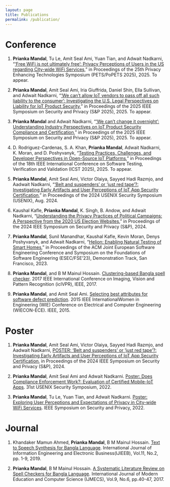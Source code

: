 ```yaml
---
layout: page
title: Publications
permalink: /publication/
---
```


# Conference

1. **Prianka Mandal**, Tu Le, Amit Seal Ami, Yuan Tian, and Adwait Nadkarni, “[‘Free WiFi is not ultimately free’: Privacy Perceptions of Users in the US regarding City-wide WiFi Services,]()” in Proceedings of the 25th Privacy Enhancing Technologies Symposium (PETS/PoPETS 2025), 2025. To appear.

2. **Prianka Mandal**, Amit Seal Ami, Iria Giuffrida, Daniel Shin, Ella Sullivan, and Adwait Nadkarni, “[‘We can’t allow IoT vendors to pass off all such liability to the consumer’: Investigating the U.S. Legal Perspectives on Liability for IoT Product Security](),” in Proceedings of the 2025 IEEE Symposium on Security and Privacy (S&P 2025), 2025. To appear.

3. **Prianka Mandal** and Adwait Nadkarni, “[‘We can’t change it overnight’: Understanding Industry Perspectives on IoT Product Security Compliance and Certification](https://www.computer.org/csdl/proceedings-article/sp/2025/223600a091/224Aon4Ntny),” in Proceedings of the 2025 IEEE Symposium on Security and Privacy (S&P 2025), 2025. To appear.

4. D. Rodriguez-Cardenas, S. A. Khan, **Prianka Mandal**, Adwait Nadkarni, K. Moran, and D. Poshyvanyk, “[Testing Practices, Challenges, and Developer Perspectives in Open-Source IoT Platforms](),” in Proceedings of the 18th IEEE International Conference on Software Testing, Verification and Validation (ICST 2025), 2025. To appear. 

5.  **Prianka Mandal**, Amit Seal Ami, Victor Olaiya, Sayyed Hadi Razmjo, and Aadwait Nadkarni, “[‘Belt and suspenders’ or ‘just red tape’?: Investigating Early Artifacts and User Perceptions of IoT App Security Certification](https://www.usenix.org/conference/usenixsecurity24/presentation/mandal),” in Proceedings of the 2024 USENIX Security Symposium (USENIX), Aug. 2024. 

6.  Kaushal Kafle, **Prianka Mandal**, K. Singh, B. Andow, and Adwait Nadkarni, “[Understanding the Privacy Practices of Political Campaigns: A Perspective from the 2020 US Election Websites](https://www.computer.org/csdl/proceedings-article/sp/2024/313000a091/1Ub22Yc2aOc),” in Proceedings of the 2024 IEEE Symposium on Security and Privacy (S&P), 2024.

7.  **Prianka Mandal**, Sunil Manandhar, Kaushal Kafle, Kevin Moran, Denys Poshyvanyk, and Adwait Nadkarni, “[Helion: Enabling Natural Testing of Smart Homes](https://dl.acm.org/doi/10.1145/3611643.3613095),” in Proceedings of the ACM Joint European Software Engineering Conference and Symposium on the Foundations of Software Engineering (ESEC/FSE’23), Demonstration Track, San Francisco, 2023. 

8. **Prianka Mandal**, and B M Mainul Hossain. [Clustering-based Bangla spell checker](https://ieeexplore.ieee.org/document/7890878). 2017 IEEE International Conference on Imaging, Vision and Pattern Recognition (icIVPR), IEEE, 2017.

9. **Prianka Mandal**, and Amit Seal Ami. [Selecting best attributes for software defect prediction](https://ieeexplore.ieee.org/document/7444011). 2015 IEEE InternationalWomen in Engineering (WIE) Conference on Electrical and Computer Engineering (WIECON-ECE). IEEE, 2015. 

# Poster

1. **Prianka Mandal**, Amit Seal Ami, Victor Olaiya, Sayyed Hadi Razmjo, and Aadwait Nadkarni, [POSTER: ‘Belt and suspenders’ or ‘just red tape’?: Investigating Early Artifacts and User Perceptions of IoT App Security Certification](https://sp2024.ieee-security.org/downloads/SP24-posters/sp24posters-final11.pdf), in Proceedings of the 2024 IEEE Symposium on Security and Privacy (S&P), 2024.

2. **Prianka Mandal**, Amit Seal Ami and Adwait Nadkarni. [Poster: Does Compliance Enforcement Work?: Evaluation of Certified Mobile-IoT Apps](). 31st USENIX Security Symposium, 2022.

3. **Prianka Mandal**, Tu Le, Yuan Tian, and Adwait Nadkarni. [Poster: Exploring User Perceptions and Expectations of Privacy in City-wide WiFi Services](https://www.ieee-security.org/TC/SP2022/downloads/SP22-posters/sp22-posters-28.pdf). IEEE Symposium on Security and Privacy, 2022.


# Journal

1. Khandaker Mamun Ahmed, **Prianka Mandal**, B M Mainul Hossain. [Text to Speech Synthesis for Bangla Language](https://www.mecs-press.org/ijieeb/ijieeb-v11-n2/IJIEEB-V11-N2-1.pdf). International Journal of Information Engineering and Electronic Business(IJIEEB), Vol.11, No.2, pp. 1-9, 2019.

2. **Prianka Mandal**, B M Mainul Hossain. [A Systematic Literature Review on Spell Checkers for Bangla Language](https://www.mecs-press.org/ijmecs/ijmecs-v9-n6/IJMECS-V9-N6-6.pdf). International Journal of Modern Education and Computer Science (IJMECS), Vol.9, No.6, pp.40-47, 2017. 



